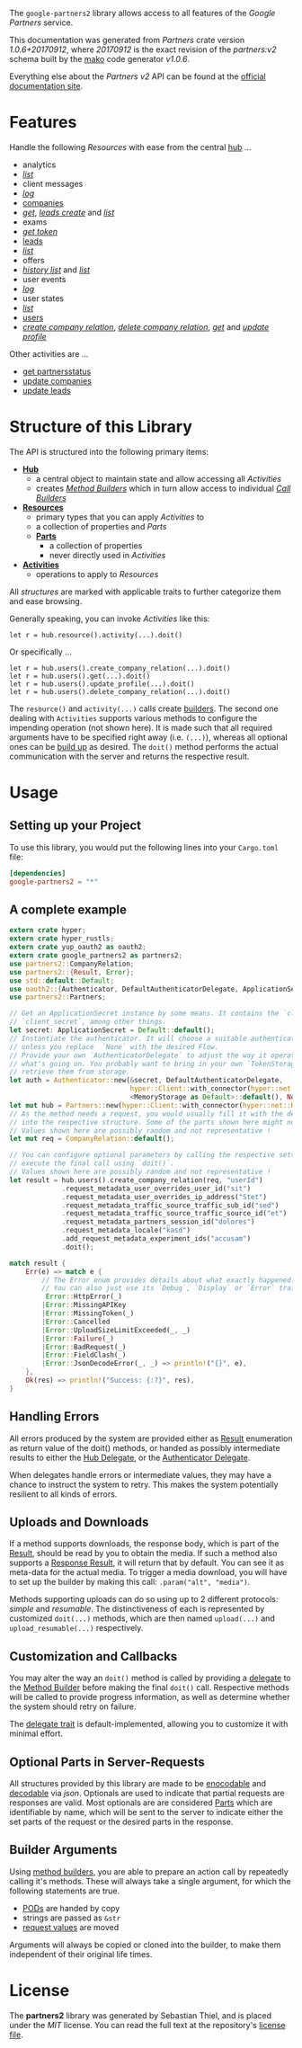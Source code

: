 <!---
DO NOT EDIT !
This file was generated automatically from 'src/mako/api/README.md.mako'
DO NOT EDIT !
-->
The `google-partners2` library allows access to all features of the *Google Partners* service.

This documentation was generated from *Partners* crate version *1.0.6+20170912*, where *20170912* is the exact revision of the *partners:v2* schema built by the [mako](http://www.makotemplates.org/) code generator *v1.0.6*.

Everything else about the *Partners* *v2* API can be found at the
[official documentation site](https://developers.google.com/partners/).
# Features

Handle the following *Resources* with ease from the central [hub](https://docs.rs/google-partners2/1.0.6+20170912/google_partners2/struct.Partners.html) ... 

* analytics
 * [*list*](https://docs.rs/google-partners2/1.0.6+20170912/google_partners2/struct.AnalyticListCall.html)
* client messages
 * [*log*](https://docs.rs/google-partners2/1.0.6+20170912/google_partners2/struct.ClientMessageLogCall.html)
* [companies](https://docs.rs/google-partners2/1.0.6+20170912/google_partners2/struct.Company.html)
 * [*get*](https://docs.rs/google-partners2/1.0.6+20170912/google_partners2/struct.CompanyGetCall.html), [*leads create*](https://docs.rs/google-partners2/1.0.6+20170912/google_partners2/struct.CompanyLeadCreateCall.html) and [*list*](https://docs.rs/google-partners2/1.0.6+20170912/google_partners2/struct.CompanyListCall.html)
* exams
 * [*get token*](https://docs.rs/google-partners2/1.0.6+20170912/google_partners2/struct.ExamGetTokenCall.html)
* [leads](https://docs.rs/google-partners2/1.0.6+20170912/google_partners2/struct.Lead.html)
 * [*list*](https://docs.rs/google-partners2/1.0.6+20170912/google_partners2/struct.LeadListCall.html)
* offers
 * [*history list*](https://docs.rs/google-partners2/1.0.6+20170912/google_partners2/struct.OfferHistoryListCall.html) and [*list*](https://docs.rs/google-partners2/1.0.6+20170912/google_partners2/struct.OfferListCall.html)
* user events
 * [*log*](https://docs.rs/google-partners2/1.0.6+20170912/google_partners2/struct.UserEventLogCall.html)
* user states
 * [*list*](https://docs.rs/google-partners2/1.0.6+20170912/google_partners2/struct.UserStateListCall.html)
* [users](https://docs.rs/google-partners2/1.0.6+20170912/google_partners2/struct.User.html)
 * [*create company relation*](https://docs.rs/google-partners2/1.0.6+20170912/google_partners2/struct.UserCreateCompanyRelationCall.html), [*delete company relation*](https://docs.rs/google-partners2/1.0.6+20170912/google_partners2/struct.UserDeleteCompanyRelationCall.html), [*get*](https://docs.rs/google-partners2/1.0.6+20170912/google_partners2/struct.UserGetCall.html) and [*update profile*](https://docs.rs/google-partners2/1.0.6+20170912/google_partners2/struct.UserUpdateProfileCall.html)

Other activities are ...

* [get partnersstatus](https://docs.rs/google-partners2/1.0.6+20170912/google_partners2/struct.MethodGetPartnersstatuCall.html)
* [update companies](https://docs.rs/google-partners2/1.0.6+20170912/google_partners2/struct.MethodUpdateCompanyCall.html)
* [update leads](https://docs.rs/google-partners2/1.0.6+20170912/google_partners2/struct.MethodUpdateLeadCall.html)



# Structure of this Library

The API is structured into the following primary items:

* **[Hub](https://docs.rs/google-partners2/1.0.6+20170912/google_partners2/struct.Partners.html)**
    * a central object to maintain state and allow accessing all *Activities*
    * creates [*Method Builders*](https://docs.rs/google-partners2/1.0.6+20170912/google_partners2/trait.MethodsBuilder.html) which in turn
      allow access to individual [*Call Builders*](https://docs.rs/google-partners2/1.0.6+20170912/google_partners2/trait.CallBuilder.html)
* **[Resources](https://docs.rs/google-partners2/1.0.6+20170912/google_partners2/trait.Resource.html)**
    * primary types that you can apply *Activities* to
    * a collection of properties and *Parts*
    * **[Parts](https://docs.rs/google-partners2/1.0.6+20170912/google_partners2/trait.Part.html)**
        * a collection of properties
        * never directly used in *Activities*
* **[Activities](https://docs.rs/google-partners2/1.0.6+20170912/google_partners2/trait.CallBuilder.html)**
    * operations to apply to *Resources*

All *structures* are marked with applicable traits to further categorize them and ease browsing.

Generally speaking, you can invoke *Activities* like this:

```Rust,ignore
let r = hub.resource().activity(...).doit()
```

Or specifically ...

```ignore
let r = hub.users().create_company_relation(...).doit()
let r = hub.users().get(...).doit()
let r = hub.users().update_profile(...).doit()
let r = hub.users().delete_company_relation(...).doit()
```

The `resource()` and `activity(...)` calls create [builders][builder-pattern]. The second one dealing with `Activities` 
supports various methods to configure the impending operation (not shown here). It is made such that all required arguments have to be 
specified right away (i.e. `(...)`), whereas all optional ones can be [build up][builder-pattern] as desired.
The `doit()` method performs the actual communication with the server and returns the respective result.

# Usage

## Setting up your Project

To use this library, you would put the following lines into your `Cargo.toml` file:

```toml
[dependencies]
google-partners2 = "*"
```

## A complete example

```Rust
extern crate hyper;
extern crate hyper_rustls;
extern crate yup_oauth2 as oauth2;
extern crate google_partners2 as partners2;
use partners2::CompanyRelation;
use partners2::{Result, Error};
use std::default::Default;
use oauth2::{Authenticator, DefaultAuthenticatorDelegate, ApplicationSecret, MemoryStorage};
use partners2::Partners;

// Get an ApplicationSecret instance by some means. It contains the `client_id` and 
// `client_secret`, among other things.
let secret: ApplicationSecret = Default::default();
// Instantiate the authenticator. It will choose a suitable authentication flow for you, 
// unless you replace  `None` with the desired Flow.
// Provide your own `AuthenticatorDelegate` to adjust the way it operates and get feedback about 
// what's going on. You probably want to bring in your own `TokenStorage` to persist tokens and
// retrieve them from storage.
let auth = Authenticator::new(&secret, DefaultAuthenticatorDelegate,
                              hyper::Client::with_connector(hyper::net::HttpsConnector::new(hyper_rustls::TlsClient::new())),
                              <MemoryStorage as Default>::default(), None);
let mut hub = Partners::new(hyper::Client::with_connector(hyper::net::HttpsConnector::new(hyper_rustls::TlsClient::new())), auth);
// As the method needs a request, you would usually fill it with the desired information
// into the respective structure. Some of the parts shown here might not be applicable !
// Values shown here are possibly random and not representative !
let mut req = CompanyRelation::default();

// You can configure optional parameters by calling the respective setters at will, and
// execute the final call using `doit()`.
// Values shown here are possibly random and not representative !
let result = hub.users().create_company_relation(req, "userId")
             .request_metadata_user_overrides_user_id("sit")
             .request_metadata_user_overrides_ip_address("Stet")
             .request_metadata_traffic_source_traffic_sub_id("sed")
             .request_metadata_traffic_source_traffic_source_id("et")
             .request_metadata_partners_session_id("dolores")
             .request_metadata_locale("kasd")
             .add_request_metadata_experiment_ids("accusam")
             .doit();

match result {
    Err(e) => match e {
        // The Error enum provides details about what exactly happened.
        // You can also just use its `Debug`, `Display` or `Error` traits
         Error::HttpError(_)
        |Error::MissingAPIKey
        |Error::MissingToken(_)
        |Error::Cancelled
        |Error::UploadSizeLimitExceeded(_, _)
        |Error::Failure(_)
        |Error::BadRequest(_)
        |Error::FieldClash(_)
        |Error::JsonDecodeError(_, _) => println!("{}", e),
    },
    Ok(res) => println!("Success: {:?}", res),
}

```
## Handling Errors

All errors produced by the system are provided either as [Result](https://docs.rs/google-partners2/1.0.6+20170912/google_partners2/enum.Result.html) enumeration as return value of 
the doit() methods, or handed as possibly intermediate results to either the 
[Hub Delegate](https://docs.rs/google-partners2/1.0.6+20170912/google_partners2/trait.Delegate.html), or the [Authenticator Delegate](https://docs.rs/yup-oauth2/*/yup_oauth2/trait.AuthenticatorDelegate.html).

When delegates handle errors or intermediate values, they may have a chance to instruct the system to retry. This 
makes the system potentially resilient to all kinds of errors.

## Uploads and Downloads
If a method supports downloads, the response body, which is part of the [Result](https://docs.rs/google-partners2/1.0.6+20170912/google_partners2/enum.Result.html), should be
read by you to obtain the media.
If such a method also supports a [Response Result](https://docs.rs/google-partners2/1.0.6+20170912/google_partners2/trait.ResponseResult.html), it will return that by default.
You can see it as meta-data for the actual media. To trigger a media download, you will have to set up the builder by making
this call: `.param("alt", "media")`.

Methods supporting uploads can do so using up to 2 different protocols: 
*simple* and *resumable*. The distinctiveness of each is represented by customized 
`doit(...)` methods, which are then named `upload(...)` and `upload_resumable(...)` respectively.

## Customization and Callbacks

You may alter the way an `doit()` method is called by providing a [delegate](https://docs.rs/google-partners2/1.0.6+20170912/google_partners2/trait.Delegate.html) to the 
[Method Builder](https://docs.rs/google-partners2/1.0.6+20170912/google_partners2/trait.CallBuilder.html) before making the final `doit()` call. 
Respective methods will be called to provide progress information, as well as determine whether the system should 
retry on failure.

The [delegate trait](https://docs.rs/google-partners2/1.0.6+20170912/google_partners2/trait.Delegate.html) is default-implemented, allowing you to customize it with minimal effort.

## Optional Parts in Server-Requests

All structures provided by this library are made to be [enocodable](https://docs.rs/google-partners2/1.0.6+20170912/google_partners2/trait.RequestValue.html) and 
[decodable](https://docs.rs/google-partners2/1.0.6+20170912/google_partners2/trait.ResponseResult.html) via *json*. Optionals are used to indicate that partial requests are responses 
are valid.
Most optionals are are considered [Parts](https://docs.rs/google-partners2/1.0.6+20170912/google_partners2/trait.Part.html) which are identifiable by name, which will be sent to 
the server to indicate either the set parts of the request or the desired parts in the response.

## Builder Arguments

Using [method builders](https://docs.rs/google-partners2/1.0.6+20170912/google_partners2/trait.CallBuilder.html), you are able to prepare an action call by repeatedly calling it's methods.
These will always take a single argument, for which the following statements are true.

* [PODs][wiki-pod] are handed by copy
* strings are passed as `&str`
* [request values](https://docs.rs/google-partners2/1.0.6+20170912/google_partners2/trait.RequestValue.html) are moved

Arguments will always be copied or cloned into the builder, to make them independent of their original life times.

[wiki-pod]: http://en.wikipedia.org/wiki/Plain_old_data_structure
[builder-pattern]: http://en.wikipedia.org/wiki/Builder_pattern
[google-go-api]: https://github.com/google/google-api-go-client

# License
The **partners2** library was generated by Sebastian Thiel, and is placed 
under the *MIT* license.
You can read the full text at the repository's [license file][repo-license].

[repo-license]: https://github.com/Byron/google-apis-rsblob/master/LICENSE.md
